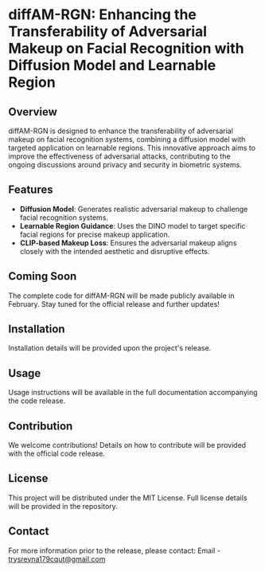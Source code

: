 # diffAM-RGN: Enhancing the Transferability of Adversarial Makeup on Facial Recognition with Diffusion Model and Learnable Region

## Overview
diffAM-RGN is designed to enhance the transferability of adversarial makeup on facial recognition systems, combining a diffusion model with targeted application on learnable regions. This innovative approach aims to improve the effectiveness of adversarial attacks, contributing to the ongoing discussions around privacy and security in biometric systems.

## Features
- **Diffusion Model**: Generates realistic adversarial makeup to challenge facial recognition systems.
- **Learnable Region Guidance**: Uses the DINO model to target specific facial regions for precise makeup application.
- **CLIP-based Makeup Loss**: Ensures the adversarial makeup aligns closely with the intended aesthetic and disruptive effects.

## Coming Soon
The complete code for diffAM-RGN will be made publicly available in February. Stay tuned for the official release and further updates!

## Installation
Installation details will be provided upon the project's release.

## Usage
Usage instructions will be available in the full documentation accompanying the code release.

## Contribution
We welcome contributions! Details on how to contribute will be provided with the official code release.

## License
This project will be distributed under the MIT License. Full license details will be provided in the repository.

## Contact
For more information prior to the release, please contact:
Email - trysreyna179cqut@gmail.com  


